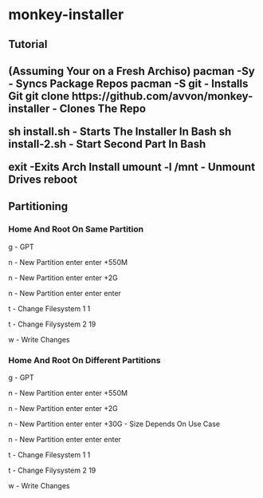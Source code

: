 <h1> monkey-installer</h1>

<h2>Tutorial<h2>
(Assuming Your on a Fresh Archiso)
pacman -Sy - Syncs Package Repos
pacman -S git - Installs Git
git clone https://github.com/avvon/monkey-installer - Clones The Repo

sh install.sh - Starts The Installer In Bash
sh install-2.sh - Start Second Part In Bash

exit -Exits Arch Install
umount -l /mnt - Unmount Drives
reboot

<h2>Partitioning</h2>
<h3>Home And Root On Same Partition</h3>
g - GPT

n - New Partition
enter
enter
+550M

n - New Partition
enter
enter
+2G

n - New Partition
enter
enter
enter

t - Change Filesystem
1
1

t - Change Filysystem
2
19

w - Write Changes

<h3>Home And Root On Different Partitions</h3>
g - GPT

n - New Partition
enter
enter
+550M

n - New Partition
enter
enter
+2G

n - New Partition
enter
enter
+30G - Size Depends On Use Case

n - New Partition
enter
enter
enter

t - Change Filesystem
1
1

t - Change Filysystem
2
19

w - Write Changes


